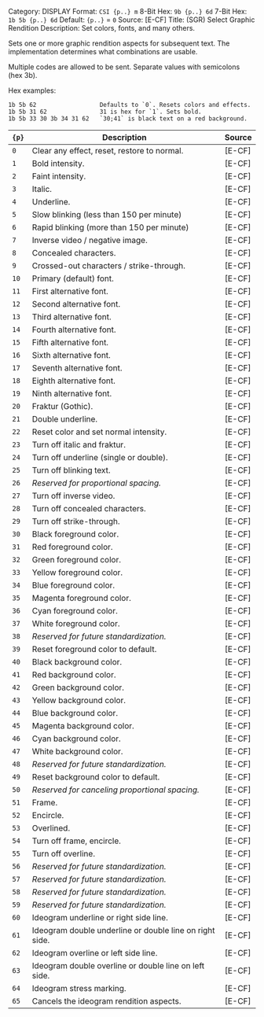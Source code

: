 Category: DISPLAY
Format: `CSI {p..} m`
8-Bit Hex: `9b {p..} 6d`
7-Bit Hex: `1b 5b {p..} 6d`
Default: `{p..}` = `0`
Source: [E-CF]
Title: (SGR) Select Graphic Rendition
Description: Set colors, fonts, and many others.

Sets one or more graphic rendition aspects for subsequent text. The implementation determines what combinations are usable.

Multiple codes are allowed to be sent. Separate values with semicolons (hex 3b).

Hex examples:

    1b 5b 62                  Defaults to `0`. Resets colors and effects.
    1b 5b 31 62               31 is hex for `1`. Sets bold.
    1b 5b 33 30 3b 34 31 62   `30;41` is black text on a red background.

| `{p}` | Description                                             | Source |
|-------|---------------------------------------------------------|--------|
| `0`   | Clear any effect, reset, restore to normal.             | [E-CF] |
| `1`   | Bold intensity.                                         | [E-CF] |
| `2`   | Faint intensity.                                        | [E-CF] |
| `3`   | Italic.                                                 | [E-CF] |
| `4`   | Underline.                                              | [E-CF] |
| `5`   | Slow blinking (less than 150 per minute)                | [E-CF] |
| `6`   | Rapid blinking (more than 150 per minute)               | [E-CF] |
| `7`   | Inverse video / negative image.                         | [E-CF] |
| `8`   | Concealed characters.                                   | [E-CF] |
| `9`   | Crossed-out characters / strike-through.                | [E-CF] |
| `10`  | Primary (default) font.                                 | [E-CF] |
| `11`  | First alternative font.                                 | [E-CF] |
| `12`  | Second alternative font.                                | [E-CF] |
| `13`  | Third alternative font.                                 | [E-CF] |
| `14`  | Fourth alternative font.                                | [E-CF] |
| `15`  | Fifth alternative font.                                 | [E-CF] |
| `16`  | Sixth alternative font.                                 | [E-CF] |
| `17`  | Seventh alternative font.                               | [E-CF] |
| `18`  | Eighth alternative font.                                | [E-CF] |
| `19`  | Ninth alternative font.                                 | [E-CF] |
| `20`  | Fraktur (Gothic).                                       | [E-CF] |
| `21`  | Double underline.                                       | [E-CF] |
| `22`  | Reset color and set normal intensity.                   | [E-CF] |
| `23`  | Turn off italic and fraktur.                            | [E-CF] |
| `24`  | Turn off underline (single or double).                  | [E-CF] |
| `25`  | Turn off blinking text.                                 | [E-CF] |
| `26`  | *Reserved for proportional spacing.*                    | [E-CF] |
| `27`  | Turn off inverse video.                                 | [E-CF] |
| `28`  | Turn off concealed characters.                          | [E-CF] |
| `29`  | Turn off strike-through.                                | [E-CF] |
| `30`  | Black foreground color.                                 | [E-CF] |
| `31`  | Red foreground color.                                   | [E-CF] |
| `32`  | Green foreground color.                                 | [E-CF] |
| `33`  | Yellow foreground color.                                | [E-CF] |
| `34`  | Blue foreground color.                                  | [E-CF] |
| `35`  | Magenta foreground color.                               | [E-CF] |
| `36`  | Cyan foreground color.                                  | [E-CF] |
| `37`  | White foreground color.                                 | [E-CF] |
| `38`  | *Reserved for future standardization.*                  | [E-CF] |
| `39`  | Reset foreground color to default.                      | [E-CF] |
| `40`  | Black background color.                                 | [E-CF] |
| `41`  | Red background color.                                   | [E-CF] |
| `42`  | Green background color.                                 | [E-CF] |
| `43`  | Yellow background color.                                | [E-CF] |
| `44`  | Blue background color.                                  | [E-CF] |
| `45`  | Magenta background color.                               | [E-CF] |
| `46`  | Cyan background color.                                  | [E-CF] |
| `47`  | White background color.                                 | [E-CF] |
| `48`  | *Reserved for future standardization.*                  | [E-CF] |
| `49`  | Reset background color to default.                      | [E-CF] |
| `50`  | *Reserved for canceling proportional spacing.*          | [E-CF] |
| `51`  | Frame.                                                  | [E-CF] |
| `52`  | Encircle.                                               | [E-CF] |
| `53`  | Overlined.                                              | [E-CF] |
| `54`  | Turn off frame, encircle.                               | [E-CF] |
| `55`  | Turn off overline.                                      | [E-CF] |
| `56`  | *Reserved for future standardization.*                  | [E-CF] |
| `57`  | *Reserved for future standardization.*                  | [E-CF] |
| `58`  | *Reserved for future standardization.*                  | [E-CF] |
| `59`  | *Reserved for future standardization.*                  | [E-CF] |
| `60`  | Ideogram underline or right side line.                  | [E-CF] |
| `61`  | Ideogram double underline or double line on right side. | [E-CF] |
| `62`  | Ideogram overline or left side line.                    | [E-CF] |
| `63`  | Ideogram double overline or double line on left side.   | [E-CF] |
| `64`  | Ideogram stress marking.                                | [E-CF] |
| `65`  | Cancels the ideogram rendition aspects.                 | [E-CF] |
